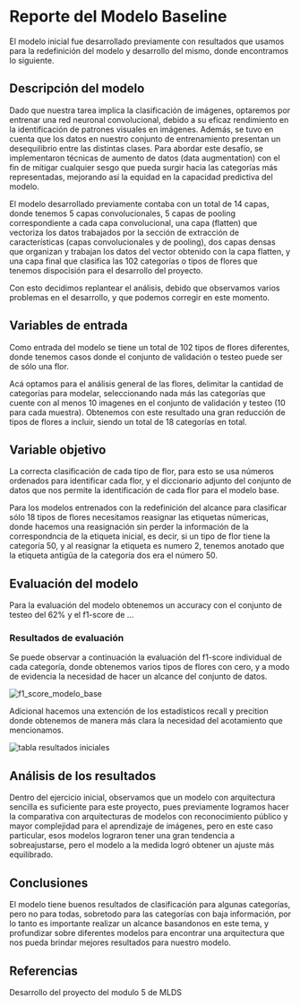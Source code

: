 # Reporte del Modelo Baseline

El modelo inicial fue desarrollado previamente con resultados que usamos para la redefinición del modelo y desarrollo del mismo, donde encontramos lo siguiente.

## Descripción del modelo

Dado que nuestra tarea implica la clasificación de imágenes, optaremos por entrenar una red neuronal convolucional, debido a su eficaz rendimiento en la identificación de patrones visuales en imágenes. Además, se tuvo en cuenta que los datos en nuestro conjunto de entrenamiento presentan un desequilibrio entre las distintas clases. Para abordar este desafío, se implementaron técnicas de aumento de datos (data augmentation) con el fin de mitigar cualquier sesgo que pueda surgir hacia las categorías más representadas, mejorando así la equidad en la capacidad predictiva del modelo.

El modelo desarrollado previamente contaba con un total de 14 capas, donde tenemos 5 capas convolucionales, 5 capas de pooling correspondiente a cada capa convolucional, una capa (flatten) que vectoriza los datos trabajados por la sección de extracción de características (capas convolucionales y de pooling), dos capas densas que organizan y trabajan los datos del vector obtenido con la capa flatten, y una capa final que clasifica las 102 categorías o tipos de flores que tenemos dispocisión para el desarrollo del proyecto. 

Con esto decidimos replantear el análisis, debido que observamos varios problemas en el desarrollo, y que podemos corregir en este momento.

## Variables de entrada

Como entrada del modelo se tiene un total de 102 tipos de flores diferentes, donde tenemos casos donde el conjunto de validación o testeo puede ser de sólo una flor. 

Acá optamos para el análisis general de las flores, delimitar la cantidad de categorías para modelar, seleccionando nada más las categorías que cuente con al menos 10 imagenes en el conjunto de validación y testeo (10 para cada muestra). Obtenemos con este resultado una gran reducción de tipos de flores a incluir, siendo un total de 18 categorías en total.

## Variable objetivo

La correcta clasificación de cada tipo de flor, para esto se usa números ordenados para identificar cada flor, y el diccionario adjunto del conjunto de datos que nos permite la identificación de cada flor para el modelo base.

Para los modelos entrenados con la redefinición del alcance para clasificar sólo 18 tipos de flores necesitamos reasignar las etiquetas númericas, donde hacemos una reasignación sin perder la información de la correspondncia de la etiqueta inicial, es decir, si un tipo de flor tiene la categoría 50, y al reasignar la etiqueta es numero 2, tenemos anotado que la etiqueta antigüa de la categoría dos era el número 50. 

## Evaluación del modelo

Para la evaluación del modelo obtenemos un accuracy con el conjunto de testeo del 62% y el f1-score de ...

### Resultados de evaluación

Se puede observar a continuación la evaluación del f1-score individual de cada categoría, donde obtenemos varios tipos de flores con cero, y a modo de evidencia la necesidad de hacer un alcance del conjunto de datos.

![f1_score_modelo_base](https://github.com/Serebas12/MLDS6_Grupo1/assets/166343815/b8477ca1-c588-45dd-a096-eab65c727bae) 

Adicional hacemos una extención de los estadísticos recall y precition donde obtenemos de manera más clara la necesidad del acotamiento que mencionamos.

![tabla resultados iniciales](https://github.com/Serebas12/MLDS6_Grupo1/assets/166343815/c7e6f334-5796-4827-ac10-179405a264f5)

## Análisis de los resultados

Dentro del ejercicio inicial, observamos que un modelo con arquitectura sencilla es suficiente para este proyecto, pues previamente logramos hacer la comparativa con arquitecturas de modelos con reconocimiento público y mayor complejidad para el aprendizaje de imágenes, pero en este caso particular, esos modelos lograron tener una gran tendencia a sobreajustarse, pero el modelo a la medida logró obtener un ajuste más equilibrado.

## Conclusiones

El modelo tiene buenos resultados de clasificación para algunas categorías, pero no para todas, sobretodo para las categorías con baja información, por lo tanto es importante realizar un alcance basandonos en este tema, y profundizar sobre diferentes modelos para encontrar una arquitectura que nos pueda brindar mejores resultados para nuestro modelo.

## Referencias

Desarrollo del proyecto del modulo 5 de MLDS
